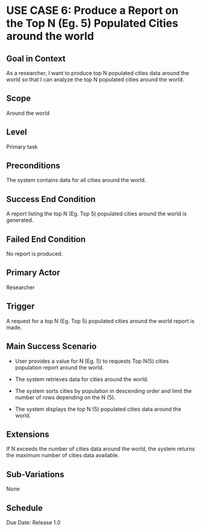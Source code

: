 # USE CASE 6: Produce a Report on the Top N (Eg. 5) Populated Cities around the world

## Goal in Context

As a researcher, I want to produce top N populated cities data around the world so that I can analyze the top N populated cities around the world.

## Scope

Around the world

## Level

Primary task

## Preconditions

The system contains data for all cities around the world.

## Success End Condition

A report listing the top N (Eg. Top 5) populated cities around the world is generated.

## Failed End Condition

No report is produced.

## Primary Actor

Researcher

## Trigger

A request for a top N (Eg. Top 5) populated cities around the world report is made.

## Main Success Scenario

- User provides a value for N (Eg. 5) to requests Top N(5) cities population report around the world.

- The system retrieves data for cities around the world.

- The system sorts cities by population in descending order and limit the number of rows depending on the N (5).

- The system displays the top N (5) populated cities data around the world.

## Extensions

If N exceeds the number of cities data around the world, the system returns the maximum number of cities data available.

## Sub-Variations

None

## Schedule

Due Date: Release 1.0